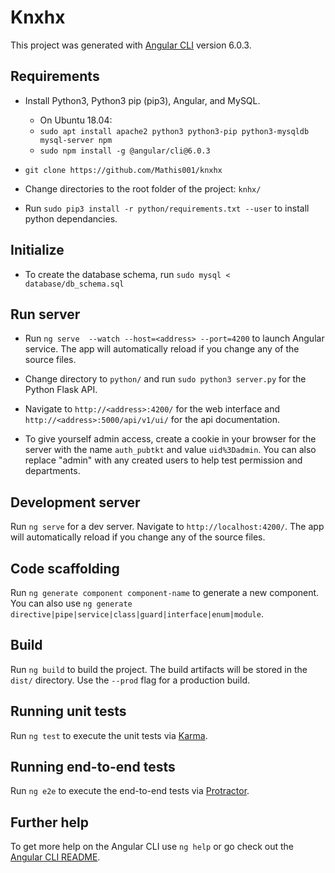 # Knxhx

This project was generated with [Angular CLI](https://github.com/angular/angular-cli) version 6.0.3.

## Requirements

- Install Python3, Python3 pip (pip3), Angular, and MySQL.

    - On Ubuntu 18.04:
    - `sudo apt install apache2 python3 python3-pip python3-mysqldb mysql-server npm`
    - `sudo npm install -g @angular/cli@6.0.3`

- `git clone https://github.com/Mathis001/knxhx`

- Change directories to the root folder of the project: `knhx/`

- Run `sudo pip3 install -r python/requirements.txt --user` to install python dependancies.

## Initialize

- To create the database schema, run `sudo mysql < database/db_schema.sql`

## Run server

- Run `ng serve  --watch --host=<address> --port=4200` to launch Angular service. The app will automatically reload if you change any of the source files.

- Change directory to `python/` and run `sudo python3 server.py` for the Python Flask API.

- Navigate to `http://<address>:4200/` for the web interface and `http://<address>:5000/api/v1/ui/` for the api documentation.

- To give yourself admin access, create a cookie in your browser for the server with the name `auth_pubtkt` and value `uid%3Dadmin`. You can also replace "admin" with any created users to help test permission and departments.
## Development server

Run `ng serve` for a dev server. Navigate to `http://localhost:4200/`. The app will automatically reload if you change any of the source files.

## Code scaffolding

Run `ng generate component component-name` to generate a new component. You can also use `ng generate directive|pipe|service|class|guard|interface|enum|module`.

## Build

Run `ng build` to build the project. The build artifacts will be stored in the `dist/` directory. Use the `--prod` flag for a production build.

## Running unit tests

Run `ng test` to execute the unit tests via [Karma](https://karma-runner.github.io).

## Running end-to-end tests

Run `ng e2e` to execute the end-to-end tests via [Protractor](http://www.protractortest.org/).

## Further help

To get more help on the Angular CLI use `ng help` or go check out the [Angular CLI README](https://github.com/angular/angular-cli/blob/master/README.md).
